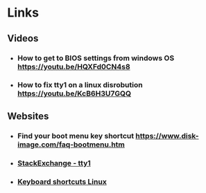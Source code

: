 # Links

## Videos

- ### How to get to BIOS settings from windows OS <https://youtu.be/HQXFd0CN4s8>

- ### How to fix tty1 on a linux disrobution <https://youtu.be/KcB6H3U7GQQ>

## Websites

- ### Find your boot menu key shortcut <https://www.disk-image.com/faq-bootmenu.htm>

- ### [StackExchange - tty1](https://superuser.com/questions/65185/when-i-start-ubuntu-it-enters-tty1-6-instead-of-my-desktop-how-do-i-get-to-de)

- ### [Keyboard shortcuts Linux](https://linuxconfig.org/kali-linux-keyboard-shortcuts-cheat-sheet)

